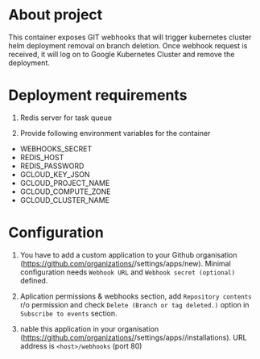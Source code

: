 # About project

This container exposes GIT webhooks that will trigger kubernetes cluster helm deployment removal on branch deletion. Once webhook request is received, it will log on to Google Kubernetes Cluster and remove the deployment.

# Deployment requirements 
1. Redis server for task queue

2. Provide following environment variables for the container

  - WEBHOOKS_SECRET
  - REDIS_HOST
  - REDIS_PASSWORD
  - GCLOUD_KEY_JSON
  - GCLOUD_PROJECT_NAME
  - GCLOUD_COMPUTE_ZONE
  - GCLOUD_CLUSTER_NAME


# Configuration

1. You have to add a custom application to your Github organisation (https://github.com/organizations/<org name>/settings/apps/new). Minimal configuration needs `Webhook URL` and `Webhook secret (optional)` defined. 

2. Aplication permissions & webhooks section, add `Repository contents` r/o permission and check `Delete (Branch or tag deleted.)` option in `
Subscribe to events` section.

3. nable this application in your organisation (https://github.com/organizations/<org name>/settings/apps/<app name>/installations). URL address is `<host>/webhooks` (port 80)

